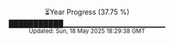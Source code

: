 <p align="center">
⏳Year Progress (37.75 %) <br>
███████████▁▁▁▁▁▁▁▁▁▁▁▁▁▁▁▁▁▁▁ <br>
<sub>Updated: Sun, 18 May 2025 18:29:38 GMT</sub>
</p>

